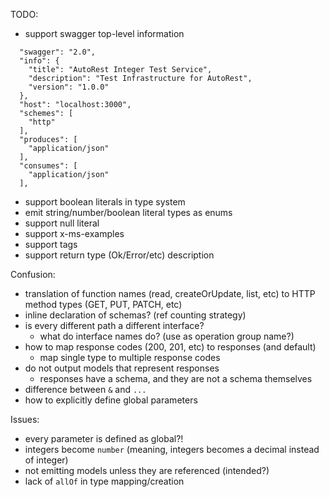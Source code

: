 TODO:
- support swagger top-level information
```
  "swagger": "2.0",
  "info": {
    "title": "AutoRest Integer Test Service",
    "description": "Test Infrastructure for AutoRest",
    "version": "1.0.0"
  },
  "host": "localhost:3000",
  "schemes": [
    "http"
  ],
  "produces": [
    "application/json"
  ],
  "consumes": [
    "application/json"
  ],
```
- support boolean literals in type system
- emit string/number/boolean literal types as enums
- support null literal
- support x-ms-examples
- support tags
- support return type (Ok/Error/etc) description

Confusion:
- translation of function names (read, createOrUpdate, list, etc) to HTTP method types (GET, PUT, PATCH, etc)
- inline declaration of schemas? (ref counting strategy)
- is every different path a different interface?
  - what do interface names do? (use as operation group name?)
- how to map response codes (200, 201, etc) to responses (and default)
  - map single type to multiple response codes
- do not output models that represent responses
  - responses have a schema, and they are not a schema themselves
- difference between `&` and `...`
- how to explicitly define global parameters

Issues:
- every parameter is defined as global?!
- integers become `number` (meaning, integers becomes a decimal instead of integer)
- not emitting models unless they are referenced (intended?)
- lack of `allOf` in type mapping/creation